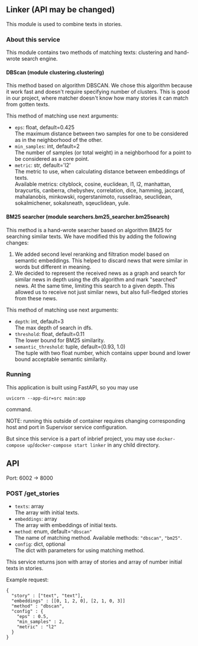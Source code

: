 ## Linker (API may be changed)

This module is used to combine texts in stories.

### About this service
This module contains two methods of matching texts: clustering and hand-wrote search engine.

#### DBScan (module clustering.clustering)
This method based on algorithm DBSCAN. We chose this algorithm because it work fast and doesn't require specifying number of clusters. This is good in our project, where matcher doesn't know how many stories it can match from gotten texts.

This method of matching use next arguments:

* `eps`: float, default=0.425 \
  The maximum distance between two samples for one to be considered as in the neighborhood of the other. 
* `min_samples`: int, default=2 \
  The number of samples (or total weight) in a neighborhood for a point to be considered as a core point. 
* `metric`: str, default='l2' \
  The metric to use, when calculating distance between embeddings of texts. \
  Available metrics: cityblock, cosine, euclidean, l1, l2, manhattan, braycurtis, canberra, chebyshev, correlation, dice, hamming, jaccard, mahalanobis, minkowski, rogerstanimoto, russellrao, seuclidean, sokalmichener, sokalsneath, sqeuclidean, yule.

#### BM25 searcher (module searchers.bm25_searcher.bm25search)
This method is a hand-wrote searcher based on algorithm BM25 for searching similar texts. We have modified this by adding the following changes:
1. We added second level reranking and filtration model based on semantic embeddings. This helped to discard news that were similar in words but different in meaning.
2. We decided to represent the received news as a graph and search for similar news in depth using the dfs algorithm and mark "searched" news. At the same time, limiting this search to a given depth. This allowed us to receive not just similar news, but also full-fledged stories from these news.

This method of matching use next arguments:

* `depth`: int, default=3 \
  The max depth of search in dfs.
* `threshold`: float, default=0.11 \
  The lower bound for BM25 similarity.
* `semantic_threshold`: tuple, default=(0.93, 1.0) \
  The tuple with two float number, which contains upper bound and lower bound acceptable semantic similarity.

### Running

This application is built using FastAPI, so you may use
```
uvicorn --app-dir=src main:app
```
command.

NOTE: running this outside of container requires changing corresponding host
and port in Supervisor service configuration.

But since this service is a part of inbrief project, you may use `docker-compose up`/`docker-compose start linker`
in any child directory. 

## API

Port: 6002 -> 8000

### POST /get_stories
- `texts`: array \
  The array with initial texts.
- `embeddings`: array \
  The array with embeddings of initial texts.
- `method`: enum, default=`"dbscan"` \
  The name of matching method. Available methods: `"dbscan"`, `"bm25"`.
- `config`: dict, optional\
  The dict with parameters for using matching method.

This service returns json with array of stories and array of number initial texts in stories.

Example request:
```
{
  "story" : ["text", "text"],
  "embeddings" : [[0, 1, 2, 0], [2, 1, 0, 3]]
  "method" : "dbscan",
  "config" : {
    "eps" : 0.5,
    "min_samples" : 2,
    "metric" : "l2"
  }
}
```
